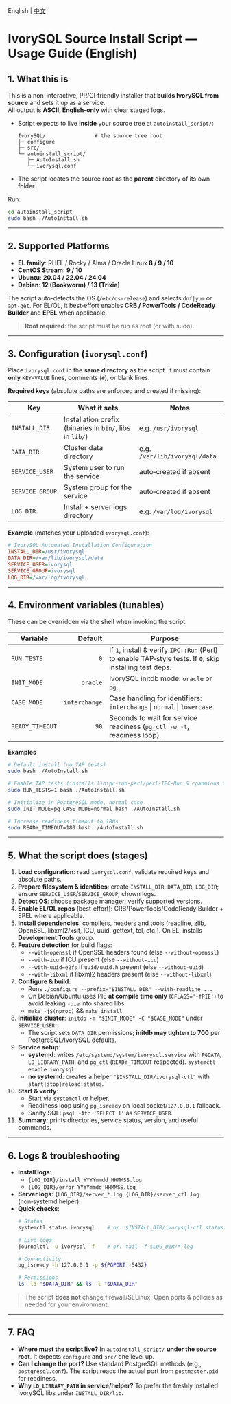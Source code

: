 English | [中文](README_CN.md)
# IvorySQL Source Install Script — Usage Guide (English)


## 1. What this is

This is a non-interactive, PR/CI‑friendly installer that **builds IvorySQL from source** and sets it up as a service.  
All output is **ASCII, English‑only** with clear staged logs.

- Script expects to live **inside** your source tree at `autoinstall_script/`:
  ```text
  IvorySQL/                # the source tree root
  ├─ configure
  ├─ src/
  └─ autoinstall_script/
     ├─ AutoInstall.sh
     └─ ivorysql.conf
  ```
- The script locates the source root as the **parent** directory of its own folder.

Run:
```bash
cd autoinstall_script
sudo bash ./AutoInstall.sh
```

---

## 2. Supported Platforms

- **EL family**: RHEL / Rocky / Alma / Oracle Linux **8 / 9 / 10**
- **CentOS Stream**: **9 / 10**
- **Ubuntu**: **20.04 / 22.04 / 24.04**
- **Debian**: **12 (Bookworm) / 13 (Trixie)**

The script auto-detects the OS (`/etc/os-release`) and selects `dnf|yum` or `apt-get`. For EL/OL, it best‑effort enables **CRB / PowerTools / CodeReady Builder** and **EPEL** when applicable.

> **Root required**: the script must be run as root (or with sudo).

---

## 3. Configuration (`ivorysql.conf`)

Place `ivorysql.conf` in the **same directory** as the script. It must contain **only** `KEY=VALUE` lines, comments (`#`), or blank lines.

**Required keys** (absolute paths are enforced and created if missing):

| Key | What it sets | Notes |
|---|---|---|
| `INSTALL_DIR` | Installation prefix (binaries in `bin/`, libs in `lib/`) | e.g. `/usr/ivorysql` |
| `DATA_DIR` | Cluster data directory | e.g. `/var/lib/ivorysql/data` |
| `SERVICE_USER` | System user to run the service | auto‑created if absent |
| `SERVICE_GROUP` | System group for the service | auto‑created if absent |
| `LOG_DIR` | Install + server logs directory | e.g. `/var/log/ivorysql` |

**Example** (matches your uploaded `ivorysql.conf`):
```ini
# IvorySQL Automated Installation Configuration
INSTALL_DIR=/usr/ivorysql
DATA_DIR=/var/lib/ivorysql/data
SERVICE_USER=ivorysql
SERVICE_GROUP=ivorysql
LOG_DIR=/var/log/ivorysql
```

---

## 4. Environment variables (tunables)

These can be overridden via the shell when invoking the script.

| Variable | Default | Purpose |
|---|---:|---|
| `RUN_TESTS` | `0` | If `1`, install & verify `IPC::Run` (Perl) to enable TAP‑style tests. If `0`, skip installing test deps. |
| `INIT_MODE` | `oracle` | IvorySQL initdb mode: `oracle` or `pg`. |
| `CASE_MODE` | `interchange` | Case handling for identifiers: `interchange` \| `normal` \| `lowercase`. |
| `READY_TIMEOUT` | `90` | Seconds to wait for service readiness (`pg_ctl -w -t`, readiness loop). |

**Examples**
```bash
# Default install (no TAP tests)
sudo bash ./AutoInstall.sh

# Enable TAP tests (installs libipc-run-perl/perl-IPC-Run & cpanminus as needed)
sudo RUN_TESTS=1 bash ./AutoInstall.sh

# Initialize in PostgreSQL mode, normal case
sudo INIT_MODE=pg CASE_MODE=normal bash ./AutoInstall.sh

# Increase readiness timeout to 180s
sudo READY_TIMEOUT=180 bash ./AutoInstall.sh
```

---

## 5. What the script does (stages)

1. **Load configuration**: read `ivorysql.conf`, validate required keys and absolute paths.  
2. **Prepare filesystem & identities**: create `INSTALL_DIR`, `DATA_DIR`, `LOG_DIR`; ensure `SERVICE_USER`/`SERVICE_GROUP`; chown logs.  
3. **Detect OS**: choose package manager; verify supported versions.  
4. **Enable EL/OL repos** (best‑effort): CRB/PowerTools/CodeReady Builder + EPEL where applicable.  
5. **Install dependencies**: compilers, headers and tools (readline, zlib, OpenSSL, libxml2/xslt, ICU, uuid, gettext, tcl, etc.). On EL, installs **Development Tools** group.  
6. **Feature detection** for build flags:
   - `--with-openssl` if OpenSSL headers found (else `--without-openssl`)
   - `--with-icu` if ICU present (else `--without-icu`)
   - `--with-uuid=e2fs` if `uuid/uuid.h` present (else `--without-uuid`)
   - `--with-libxml` if libxml2 headers present (else `--without-libxml`)
7. **Configure & build**:
   - Runs `./configure --prefix="$INSTALL_DIR" --with-readline ...`
   - On Debian/Ubuntu uses PIE **at compile time only** (`CFLAGS='-fPIE'`) to avoid leaking `-pie` into shared libs.
   - `make -j$(nproc)` && `make install`
8. **Initialize cluster**: `initdb -m "$INIT_MODE" -C "$CASE_MODE"` under `SERVICE_USER`.  
   - The script sets `DATA_DIR` permissions; **initdb may tighten to 700** per PostgreSQL/IvorySQL defaults.
9. **Service setup**:
   - **systemd**: writes `/etc/systemd/system/ivorysql.service` with `PGDATA`, `LD_LIBRARY_PATH`, and `pg_ctl` (`READY_TIMEOUT` respected). `systemctl enable ivorysql`.
   - **no systemd**: creates a helper `"$INSTALL_DIR/ivorysql-ctl"` with `start|stop|reload|status`.
10. **Start & verify**:
    - Start via `systemctl` or helper.
    - Readiness loop using `pg_isready` on local socket/`127.0.0.1` fallback.
    - Sanity SQL: `psql -Atc 'SELECT 1'` as `SERVICE_USER`.
11. **Summary**: prints directories, service status, version, and useful commands.

---

## 6. Logs & troubleshooting

- **Install logs**:  
  - `{LOG_DIR}/install_YYYYmmdd_HHMMSS.log`  
  - `{LOG_DIR}/error_YYYYmmdd_HHMMSS.log`
- **Server logs**: `{LOG_DIR}/server_*.log`, `{LOG_DIR}/server_ctl.log` (non‑systemd helper).
- **Quick checks**:
  ```bash
  # Status
  systemctl status ivorysql    # or: $INSTALL_DIR/ivorysql-ctl status

  # Live logs
  journalctl -u ivorysql -f    # or: tail -f $LOG_DIR/*.log

  # Connectivity
  pg_isready -h 127.0.0.1 -p ${PGPORT:-5432}

  # Permissions
  ls -ld "$DATA_DIR" && ls -l "$DATA_DIR"
  ```

> The script **does not** change firewall/SELinux. Open ports & policies as needed for your environment.

---


## 7. FAQ

- **Where must the script live?** In `autoinstall_script/` **under the source root**. It expects `configure` and `src/` one level up.  
- **Can I change the port?** Use standard PostgreSQL methods (e.g., `postgresql.conf`). The script reads the actual port from `postmaster.pid` for readiness.  
- **Why `LD_LIBRARY_PATH` in service/helper?** To prefer the freshly installed IvorySQL libs under `INSTALL_DIR/lib`.


